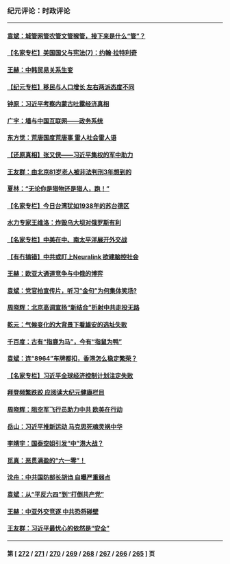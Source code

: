 ### 纪元评论：时政评论
---
#### [袁斌：城管网管农管文管猴管，接下来是什么“管”？](../../pages/nsc1025/n14013375.md) 
#### [【名家专栏】美国国父与宪法(7)：约翰‧拉特利奇](../../pages/nsc1025/n14013209.md) 
#### [王赫：中韩贸易关系生变](../../pages/nsc1025/n14012945.md) 
#### [【纪元专栏】移民与人口增长 左右两派态度不同](../../pages/nsc1025/n14012699.md) 
#### [钟原：习近平考察内蒙古吐露经济真相](../../pages/nsc1025/n14012759.md) 
#### [广宇：墙与中国互联网——政务系统](../../pages/nsc1025/n14012808.md) 
#### [东方觉：荒唐国度荒唐事 雷人社会雷人语](../../pages/nsc1025/n14012803.md) 
#### [【还原真相】张又侠——习近平集权的军中助力](../../pages/nsc1025/n14012688.md) 
#### [王友群：由北京81岁老人被非法判刑3年想到的](../../pages/nsc1025/n14012647.md) 
#### [夏林：“无论你是猎物还是猎人，跑！”](../../pages/nsc1025/n14012639.md) 
#### [【名家专栏】今日台湾犹如1938年的苏台德区](../../pages/nsc1025/n14011699.md) 
#### [水力专家王维洛：炸毁乌大坝对俄罗斯有利](../../pages/nsc1025/n14012404.md) 
#### [【名家专栏】中美在中、南太平洋展开外交战](../../pages/nsc1025/n14011698.md) 
#### [【有冇搞错】中共或盯上Neuralink 欲建脑控社会](../../pages/nsc1025/n14012398.md) 
#### [王赫：欧亚大通道竞争与中俄的博弈](../../pages/nsc1025/n14012058.md) 
#### [袁斌：党官拍宣传片，听习“金句”为何集体笑场?](../../pages/nsc1025/n14012086.md) 
#### [周晓辉：北京高调宣扬“新结合”折射中共走投无路](../../pages/nsc1025/n14011841.md) 
#### [乾元：气候变化的大背景下看雄安的选址失败](../../pages/nsc1025/n14011349.md) 
#### [千百度：古有“指鹿为马”，今有“指鼠为鸭”](../../pages/nsc1025/n14011515.md) 
#### [袁斌：连“8964”车牌都扣，香港怎么稳定繁荣？](../../pages/nsc1025/n14011364.md) 
#### [【名家专栏】习近平全球经济控制计划注定失败](../../pages/nsc1025/n14011053.md) 
#### [拜登频繁跌跤 应阅读大纪元健康栏目](../../pages/nsc1025/n14011175.md) 
#### [周晓辉：阻空军飞行员助力中共 欧美在行动](../../pages/nsc1025/n14011198.md) 
#### [岳山：习近平推新运动 马克思死魂灵祸中华](../../pages/nsc1025/n14011116.md) 
#### [李靖宇：国泰空姐引发“中”港大战？](../../pages/nsc1025/n14010977.md) 
#### [觅真：恶贯满盈的“六一零”！](../../pages/nsc1025/n14010858.md) 
#### [沈舟：中共国防部长胡诌 自曝严重弱点](../../pages/nsc1025/n14010773.md) 
#### [袁斌：从“平反六四”到“打倒共产党”](../../pages/nsc1025/n14010702.md) 
#### [王赫：中亚外交竞逐 中共恐将碰壁](../../pages/nsc1025/n14010674.md) 
#### [王友群：习近平最忧心的依然是“安全”](../../pages/nsc1025/n14010781.md) 

---
#### 第 [ [272](./272.md) / [271](./271.md) / [270](./270.md) / [269](./269.md) / [268](./268.md) / [267](./267.md) / [266](./266.md) / [265](./265.md) ] 页
